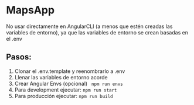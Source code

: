 # MapsApp

No usar directamente en AngularCLI (a menos que estén creadas las variables de entorno), ya que las variables de entorno se crean basadas en el .env

## Pasos:

1. Clonar el .env.template y reenombrarlo a .env
2. Llenar las variables de entorno acorde
3. Crear Angular Envs (opcional)
   ` npm run envs`
4. Para development ejecutar:
   `npm run start`
5. Para producción ejecutar:
   `npm run build`
